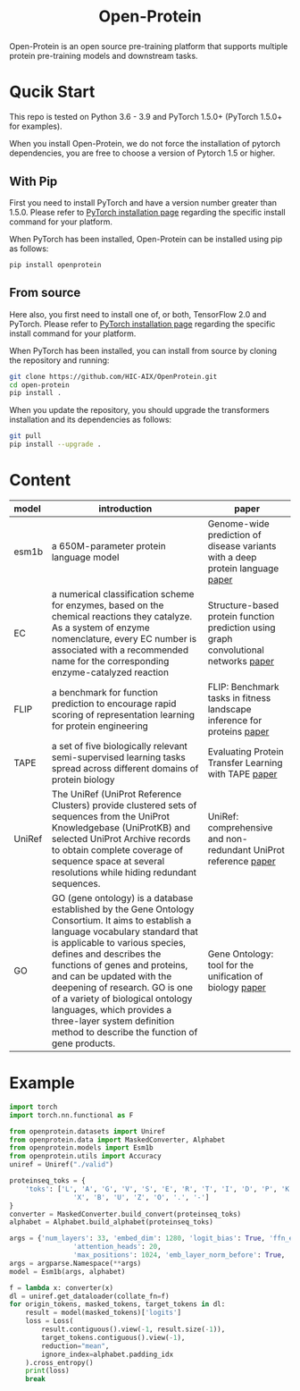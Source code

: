 <h1 align="center">
    <p>Open-Protein</p>
</h1>

Open-Protein is an open source pre-training platform that supports multiple protein pre-training models and downstream tasks.


# Qucik Start
This repo is tested on Python 3.6 - 3.9 and PyTorch 1.5.0+ (PyTorch 1.5.0+ for examples).

When you install Open-Protein, we do not force the installation of pytorch dependencies, you are free to choose a version of Pytorch 1.5 or higher.

## With Pip

First you need to install PyTorch and have a version number greater than 1.5.0.
Please refer to [PyTorch installation page](https://pytorch.org/get-started/locally/#start-locally) regarding the specific install command for your platform.

When PyTorch has been installed, Open-Protein can be installed using pip as follows:

```bash
pip install openprotein
```

## From source

Here also, you first need to install one of, or both, TensorFlow 2.0 and PyTorch.
Please refer to [PyTorch installation page](https://pytorch.org/get-started/locally/#start-locally) regarding the specific install command for your platform.

When PyTorch has been installed, you can install from source by cloning the repository and running:

```bash
git clone https://github.com/HIC-AIX/OpenProtein.git
cd open-protein
pip install .
```

When you update the repository, you should upgrade the transformers installation and its dependencies as follows:

```bash
git pull
pip install --upgrade .
```

# Content
| model  | introduction                                                 | paper                                                        |
| :----- | ------------------------------------------------------------ | ------------------------------------------------------------ |
| esm1b  | a 650M-parameter protein language model                      | Genome-wide prediction of disease variants with a deep protein language [paper](https://www.biorxiv.org/content/10.1101/2022.08.25.505311v1.abstract) |
| EC     | a numerical classification scheme for enzymes, based on the chemical reactions they catalyze. As a system of enzyme nomenclature, every EC number is associated with a recommended name for the corresponding enzyme-catalyzed reaction | Structure-based protein function prediction using graph convolutional networks [paper](https://www.nature.com/articles/s41467-021-23303-9) |
| FLIP   | a benchmark for function prediction to encourage rapid scoring of representation learning for protein engineering | FLIP: Benchmark tasks in fitness landscape inference for proteins [paper](https://openreview.net/forum?id=p2dMLEwL8tF) |
| TAPE   | a set of five biologically relevant semi-supervised learning tasks spread across different domains of protein biology | Evaluating Protein Transfer Learning with TAPE [paper](https://proceedings.neurips.cc/paper/2019/hash/37f65c068b7723cd7809ee2d31d7861c-Abstract.html) |
| UniRef | The UniRef (UniProt Reference Clusters) provide clustered sets of sequences from the UniProt Knowledgebase (UniProtKB) and selected UniProt Archive records to obtain complete coverage of sequence space at several resolutions while hiding redundant sequences. | UniRef: comprehensive and non-redundant UniProt reference [paper](https://academic.oup.com/bioinformatics/article/23/10/1282/197795?login=false) |
| GO     | GO (gene ontology) is a database established by the Gene Ontology  Consortium. It aims to establish a language vocabulary standard that is  applicable to various species, defines and describes the functions of  genes and proteins, and can be updated with the deepening of research. GO is one of a variety of biological ontology languages, which provides a three-layer system definition method to describe the function of gene products. | Gene Ontology: tool for the unification of biology [paper](https://www.nature.com/articles/ng0500_25) |

# Example
```python
import torch
import torch.nn.functional as F

from openprotein.datasets import Uniref
from openprotein.data import MaskedConverter, Alphabet
from openprotein.models import Esm1b
from openprotein.utils import Accuracy
uniref = Uniref("./valid")

proteinseq_toks = {
    'toks': ['L', 'A', 'G', 'V', 'S', 'E', 'R', 'T', 'I', 'D', 'P', 'K', 'Q', 'N', 'F', 'Y', 'M', 'H', 'W', 'C',
                'X', 'B', 'U', 'Z', 'O', '.', '-']
}
converter = MaskedConverter.build_convert(proteinseq_toks)
alphabet = Alphabet.build_alphabet(proteinseq_toks)

args = {'num_layers': 33, 'embed_dim': 1280, 'logit_bias': True, 'ffn_embed_dim': 5120,
                'attention_heads': 20,
                'max_positions': 1024, 'emb_layer_norm_before': True, 'checkpoint_path': None}
args = argparse.Namespace(**args)
model = Esm1b(args, alphabet)

f = lambda x: converter(x)
dl = uniref.get_dataloader(collate_fn=f)
for origin_tokens, masked_tokens, target_tokens in dl:
    result = model(masked_tokens)['logits']
    loss = Loss(
        result.contiguous().view(-1, result.size(-1)),
        target_tokens.contiguous().view(-1),
        reduction="mean",
        ignore_index=alphabet.padding_idx
    ).cross_entropy()
    print(loss)
    break
```
